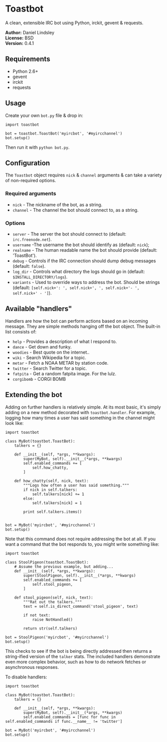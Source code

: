 Toastbot
========

A clean, extensible IRC bot using Python, irckit, gevent & requests.

**Author:** Daniel Lindsley<br>
**License:** BSD<br>
**Version:** 0.4.1


Requirements
------------

* Python 2.6+
* gevent
* irckit
* requests


Usage
-----

Create your own ``bot.py`` file & drop in:

    import toastbot

    bot = toastbot.ToastBot('myircbot', '#myircchannel')
    bot.setup()

Then run it with ``python bot.py``.


Configuration
-------------

The ``Toastbot`` object requires ``nick`` & ``channel`` arguments & can take a
variety of non-required options.

### Required arguments

* ``nick`` - The nickname of the bot, as a string.
* ``channel`` - The channel the bot should connect to, as a string.

### Options

* ``server`` - The server the bot should connect to (default: ``irc.freenode.net``).
* ``username`` -The username the bot should identify as (default: ``nick``);
* ``realname`` - The human readable name the bot should provide (default: 'ToastBot').
* ``debug`` - Controls if the IRC connection should dump debug messages (default: ``false``).
* ``log_dir`` - Controls what directory the logs should go in (default: ``$INSTALL_DIRECTORY/logs``).
* ``variants`` - Used to override ways to address the bot. Should be strings (default: ``[self.nick+': ', self.nick+', ', self.nick+'- ', self.nick+' - ']``).


Available "handlers"
--------------------

Handlers are how the bot can perform actions based on an incoming message. They
are simple methods hanging off the bot object. The built-in list consists of:

* ``help`` - Provides a description of what I respond to.
* ``dance`` - Get down and funky.
* ``woodies`` - Best quote on the internet..
* ``wiki`` - Search Wikipedia for a topic.
* ``metar`` - Fetch a NOAA METAR by station code.
* ``twitter`` - Search Twitter for a topic.
* ``fatpita`` - Get a random fatpita image. For the lulz.
* ``corgibomb`` - CORGI BOMB


Extending the bot
-----------------

Adding on further handlers is relatively simple. At its most basic, it's simply
adding on a new method decorated with ``toastbot.handler``. For example, logging
how many times a user has said something in the channel might look like:

    import toastbot

    class MyBot(toastbot.ToastBot):
        talkers = {}

        def __init__(self, *args, **kwargs):
            super(MyBot, self).__init__(*args, **kwargs)
            self.enabled_commands += [
                self.how_chatty,
            ]

        def how_chatty(self, nick, text):
            """Logs how often a user has said something."""
            if nick in self.talkers:
                self.talkers[nick] += 1
            else:
                self.talkers[nick] = 1

            print self.talkers.items()


    bot = MyBot('myircbot', '#myircchannel')
    bot.setup()

Note that this command does not require addressing the bot at all. If you want
a command that the bot responds to, you might write something like:

    import toastbot

    class StoolPigeon(toastbot.ToastBot):
        # Assume the previous example, but adding...
        def __init__(self, *args, **kwargs):
            super(StoolPigeon, self).__init__(*args, **kwargs)
            self.enabled_commands += [
                self.stool_pigeon,
            ]

        def stool_pigeon(self, nick, text):
            """Rat out the talkers."""
            text = self.is_direct_command('stool_pigeon', text)

            if not text:
                raise NotHandled()

            return str(self.talkers)

    bot = StoolPigeon('myircbot', '#myircchannel')
    bot.setup()

This checks to see if the bot is being directly addressed then returns a
string-ified version of the ``talker`` stats. The included handlers demonstrate
even more complex behavior, such as how to do network fetches or asynchronous
responses.

To disable handlers:

    import toastbot

    class MyBot(toastbot.ToastBot):
        talkers = {}

        def __init__(self, *args, **kwargs):
            super(MyBot, self).__init__(*args, **kwargs)
            self.enabled_commands = [func for func in self.enabled_commands if func.__name__ != 'twitter']

    bot = MyBot('myircbot', '#myircchannel')
    bot.setup()
